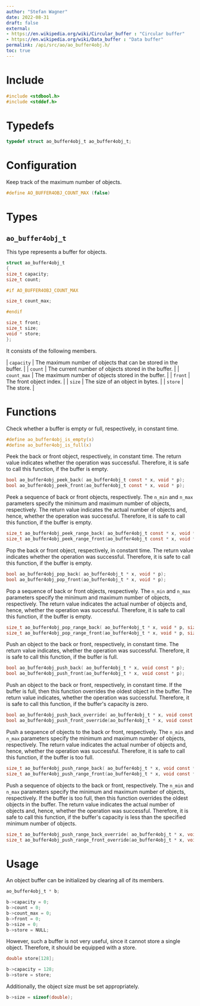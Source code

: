 ```yaml
---
author: "Stefan Wagner"
date: 2022-08-31
draft: false
external:
- https://en.wikipedia.org/wiki/Circular_buffer : "Circular buffer"
- https://en.wikipedia.org/wiki/Data_buffer : "Data buffer"
permalink: /api/src/ao/ao_buffer4obj.h/
toc: true
---
```


# Include

```c
#include <stdbool.h>
#include <stddef.h>
```

# Typedefs

```c
typedef struct ao_buffer4obj_t ao_buffer4obj_t;
```

# Configuration

Keep track of the maximum number of objects.

```c
#define AO_BUFFER4OBJ_COUNT_MAX (false)
```

# Types

## `ao_buffer4obj_t`

This type represents a buffer for objects.

```c
struct ao_buffer4obj_t
{
size_t capacity;
size_t count;

#if AO_BUFFER4OBJ_COUNT_MAX

size_t count_max;

#endif

size_t front;
size_t size;
void * store;
};
```

It consists of the following members.

| `capacity` | The maximum number of objects that can be stored in the buffer. |
| `count` | The current number of objects stored in the buffer. |
| `count_max` | The maximum number of objects stored in the buffer. |
| `front` | The front object index. |
| `size` | The size of an object in bytes. |
| `store` | The store. |

# Functions

Check whether a buffer is empty or full, respectively, in constant time.

```c
#define ao_buffer4obj_is_empty(x)
#define ao_buffer4obj_is_full(x)
```

Peek the back or front object, respectively, in constant time. The return value indicates whether the operation was successful. Therefore, it is safe to call this function, if the buffer is empty.

```c
bool ao_buffer4obj_peek_back( ao_buffer4obj_t const * x, void * p);
bool ao_buffer4obj_peek_front(ao_buffer4obj_t const * x, void * p);
```

Peek a sequence of back or front objects, respectively. The `n_min` and `n_max` parameters specify the minimum and maximum number of objects, respectively. The return value indicates the actual number of objects and, hence, whether the operation was successful. Therefore, it is safe to call this function, if the buffer is empty.

```c
size_t ao_buffer4obj_peek_range_back( ao_buffer4obj_t const * x, void * p, size_t n_min, size_t n_max);
size_t ao_buffer4obj_peek_range_front(ao_buffer4obj_t const * x, void * p, size_t n_min, size_t n_max);
```

Pop the back or front object, respectively, in constant time. The return value indicates whether the operation was successful. Therefore, it is safe to call this function, if the buffer is empty.

```c
bool ao_buffer4obj_pop_back( ao_buffer4obj_t * x, void * p);
bool ao_buffer4obj_pop_front(ao_buffer4obj_t * x, void * p);
```

Pop a sequence of back or front objects, respectively. The `n_min` and `n_max` parameters specify the minimum and maximum number of objects, respectively. The return value indicates the actual number of objects and, hence, whether the operation was successful. Therefore, it is safe to call this function, if the buffer is empty.

```c
size_t ao_buffer4obj_pop_range_back( ao_buffer4obj_t * x, void * p, size_t n_min, size_t n_max);
size_t ao_buffer4obj_pop_range_front(ao_buffer4obj_t * x, void * p, size_t n_min, size_t n_max);
```

Push an object to the back or front, respectively, in constant time. The return value indicates, whether the operation was successful. Therefore, it is safe to call this function, if the buffer is full.

```c
bool ao_buffer4obj_push_back( ao_buffer4obj_t * x, void const * p);
bool ao_buffer4obj_push_front(ao_buffer4obj_t * x, void const * p);
```

Push an object to the back or front, respectively, in constant time. If the buffer is full, then this function overrides the oldest object in the buffer. The return value indicates, whether the operation was successful. Therefore, it is safe to call this function, if the buffer's capacity is zero.

```c
bool ao_buffer4obj_push_back_override( ao_buffer4obj_t * x, void const * p);
bool ao_buffer4obj_push_front_override(ao_buffer4obj_t * x, void const * p);
```

Push a sequence of objects to the back or front, respectively. The `n_min` and `n_max` parameters specify the minimum and maximum number of objects, respectively. The return value indicates the actual number of objects and, hence, whether the operation was successful. Therefore, it is safe to call this function, if the buffer is too full.

```c
size_t ao_buffer4obj_push_range_back( ao_buffer4obj_t * x, void const * p, size_t n_min, size_t n_max);
size_t ao_buffer4obj_push_range_front(ao_buffer4obj_t * x, void const * p, size_t n_min, size_t n_max);
```

Push a sequence of objects to the back or front, respectively. The `n_min` and `n_max` parameters specify the minimum and maximum number of objects, respectively. If the buffer is too full, then this function overrides the oldest objects in the buffer. The return value indicates the actual number of objects and, hence, whether the operation was successful. Therefore, it is safe to call this function, if the buffer's capacity is less than the specified minimum number of objects.

```c
size_t ao_buffer4obj_push_range_back_override( ao_buffer4obj_t * x, void const * p, size_t n_min, size_t n_max);
size_t ao_buffer4obj_push_range_front_override(ao_buffer4obj_t * x, void const * p, size_t n_min, size_t n_max);
```

# Usage

An object buffer can be initialized by clearing all of its members.

```c
ao_buffer4obj_t * b;
```

```c
b->capacity = 0;
b->count = 0;
b->count_max = 0;
b->front = 0;
b->size = 0;
b->store = NULL;
```

However, such a buffer is not very useful, since it cannot store a single object. Therefore, it should be equipped with a store.

```c
double store[128];
```

```c
b->capacity = 128;
b->store = store;
```

Additionally, the object size must be set appropriately.

```c
b->size = sizeof(double);
```

